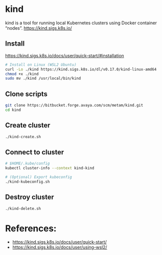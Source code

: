 # kind
kind is a tool for running local Kubernetes clusters using Docker container “nodes”.
https://kind.sigs.k8s.io/

## Install
https://kind.sigs.k8s.io/docs/user/quick-start/#installation
```bash
# Install on Linux (WSL2 Ubuntu)
curl -Lo ./kind https://kind.sigs.k8s.io/dl/v0.17.0/kind-linux-amd64
chmod +x ./kind
sudo mv ./kind /usr/local/bin/kind
```

## Clone scripts
```bash
git clone https://bitbucket.forge.avaya.com/scm/metam/kind.git
cd kind
```

## Create cluster
```bash
./kind-create.sh
```

## Connect to cluster
```bash
# $HOME/.kube/config
kubectl cluster-info --context kind-kind

# (Optional) Export kubeconfig
./kind-kubeconfig.sh
```

## Destroy cluster
```bash
./kind-delete.sh
```

# References:
- https://kind.sigs.k8s.io/docs/user/quick-start/
- https://kind.sigs.k8s.io/docs/user/using-wsl2/
